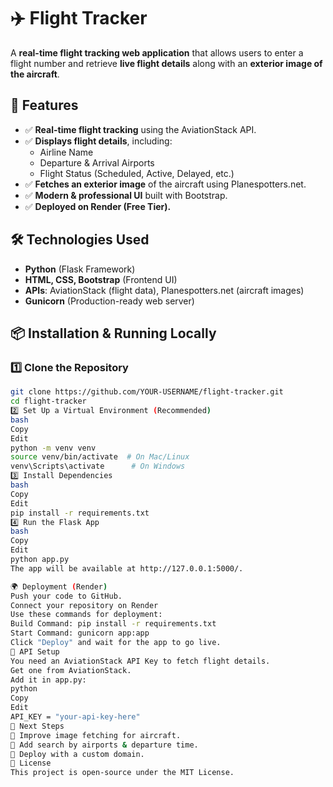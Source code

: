 # ✈️ Flight Tracker

A **real-time flight tracking web application** that allows users to enter a flight number and retrieve **live flight details** along with an **exterior image of the aircraft**.

## 🚀 Features
- ✅ **Real-time flight tracking** using the AviationStack API.
- ✅ **Displays flight details**, including:
  - Airline Name
  - Departure & Arrival Airports
  - Flight Status (Scheduled, Active, Delayed, etc.)
- ✅ **Fetches an exterior image** of the aircraft using Planespotters.net.
- ✅ **Modern & professional UI** built with Bootstrap.
- ✅ **Deployed on Render (Free Tier).**

## 🛠️ Technologies Used
- **Python** (Flask Framework)
- **HTML, CSS, Bootstrap** (Frontend UI)
- **APIs**: AviationStack (flight data), Planespotters.net (aircraft images)
- **Gunicorn** (Production-ready web server)

## 📦 Installation & Running Locally
### **1️⃣ Clone the Repository**
```bash
git clone https://github.com/YOUR-USERNAME/flight-tracker.git
cd flight-tracker
2️⃣ Set Up a Virtual Environment (Recommended)
bash
Copy
Edit
python -m venv venv
source venv/bin/activate  # On Mac/Linux
venv\Scripts\activate      # On Windows
3️⃣ Install Dependencies
bash
Copy
Edit
pip install -r requirements.txt
4️⃣ Run the Flask App
bash
Copy
Edit
python app.py
The app will be available at http://127.0.0.1:5000/.

🌍 Deployment (Render)
Push your code to GitHub.
Connect your repository on Render
Use these commands for deployment:
Build Command: pip install -r requirements.txt
Start Command: gunicorn app:app
Click "Deploy" and wait for the app to go live.
📝 API Setup
You need an AviationStack API Key to fetch flight details.
Get one from AviationStack.
Add it in app.py:
python
Copy
Edit
API_KEY = "your-api-key-here"
📌 Next Steps
🔹 Improve image fetching for aircraft.
🔹 Add search by airports & departure time.
🔹 Deploy with a custom domain.
📄 License
This project is open-source under the MIT License.
